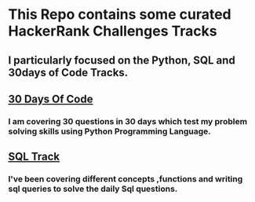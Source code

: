 # This Repo contains some  curated HackerRank Challenges Tracks 
## I particularly focused on the Python, SQL and 30days of Code Tracks.

## [30 Days Of Code](https://github.com/alex-waiganjo/HackerRank-Challenges/tree/master/30%20Days%20of%20Code)
### I am  covering 30 questions  in 30 days which test my problem solving skills using Python Programming Language.
## [SQL Track](https://github.com/alex-waiganjo/HackerRank-Challenges/tree/master/SQL%20Track)
### I've been covering different concepts ,functions and writing sql queries to solve the daily  Sql questions.
